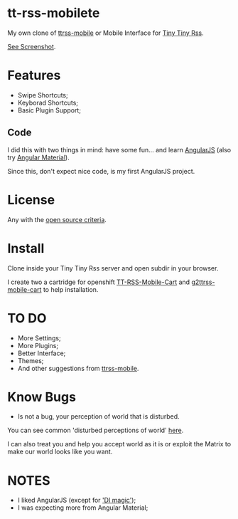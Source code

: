 # tt-rss-mobilete
My own clone of [ttrss-mobile](https://github.com/mboinet/ttrss-mobile)
or Mobile Interface for [Tiny Tiny Rss](https://tt-rss.org/redmine/projects/tt-rss/wiki).

[See Screenshot](https://goo.gl/photos/BKvDTC4FV71cPP5X7).

# Features

* Swipe Shortcuts;
* Keyborad Shortcuts;
* Basic Plugin Support;

Code
----
I did this with two things in mind: have some fun... and learn [AngularJS](https://code.angularjs.org/) (also try [Angular Material](https://material.angularjs.org/)).

Since this, don't expect nice code, is my first AngularJS project.

# License
Any with the [open source criteria](http://opensource.org/osd).

# Install
Clone inside your Tiny Tiny Rss server and open subdir in your browser.

I create two a cartridge for openshift [TT-RSS-Mobile-Cart](https://github.com/hugosenari/tt-rss-mobilete-cart) and [g2ttrss-mobile-cart](https://github.com/hugosenari/g2ttrss-mobile-cart) to help installation.

# TO DO
* More Settings;
* More Plugins;
* Better Interface;
* Themes;
* And other suggestions from [ttrss-mobile](https://github.com/mboinet/ttrss-mobile/issues).

# Know Bugs
* Is not a bug, your perception of world that is disturbed.

You can see common 'disturbed perceptions of world' [here](https://github.com/hugosenari/tt-rss-mobilete/issues).

I can also treat you and help you accept world as it is or exploit the Matrix to make our world looks like you want.

# NOTES
- I liked AngularJS (except for ['DI magic'](https://www.google.com.br/search?q=meme+why));
- I was expecting more from Angular Material;


